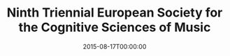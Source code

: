 ---
acronym: ESCOM-2015
date: '2015-08-17T00:00:00'
ext_url: http://www.escom2015.org
location: Manchester, UK
submission_date: '2014-12-29T00:00:00'
title: Ninth Triennial European Society for the Cognitive Sciences of Music
---
